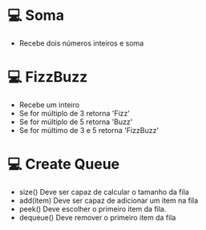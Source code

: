 # 💻 Soma

- Recebe dois números inteiros e soma

# 💻 FizzBuzz

- Recebe um inteiro
- Se for múltiplo de 3 retorna 'Fizz'
- Se for múltiplo de 5 retorna 'Buzz'
- Se for múltimo de 3 e 5 retorna 'FizzBuzz'


# 💻 Create Queue

- size() Deve ser capaz de calcular o tamanho da fila
- add(item) Deve ser capaz de adicionar um item na fila
- peek() Deve escolher o primeiro item da fila.
- dequeue() Deve remover o primeiro item da fila

